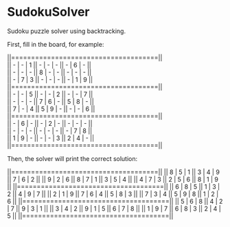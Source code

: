 # SudokuSolver
Sudoku puzzle solver using backtracking.

First, fill in the board, for example:

||=====================================||  
|| - | - | 1 || - | - | - || - | 6 | - ||   
|| - | - | - || 8 | - | - || - | - | - ||   
|| - | 7 | 3 || - | - | - || - | 1 | 9 ||  
||=====================================||  
|| - | - | 5 || - | - | 2 || - | - | 7 ||  
|| - | - | - || 7 | 6 | - || 5 | 8 | - ||  
|| 7 | - | 4 || 5 | 9 | - || - | - | 6 ||  
||=====================================||  
|| - | 6 | - || - | 2 | - || - | - | - ||  
|| - | - | - || - | - | - || - | 7 | 8 ||  
|| 1 | 9 | - || - | - | 3 || 2 | 4 | - ||  
||=====================================||  

Then, the solver will print the correct solution:

||=====================================||
|| 8 | 5 | 1 || 3 | 4 | 9 || 7 | 6 | 2 ||
|| 9 | 2 | 6 || 8 | 7 | 1 || 3 | 5 | 4 ||
|| 4 | 7 | 3 || 2 | 5 | 6 || 8 | 1 | 9 ||
||=====================================||
|| 6 | 8 | 5 || 1 | 3 | 2 || 4 | 9 | 7 ||
|| 2 | 1 | 9 || 7 | 6 | 4 || 5 | 8 | 3 ||
|| 7 | 3 | 4 || 5 | 9 | 8 || 1 | 2 | 6 ||
||=====================================||
|| 5 | 6 | 8 || 4 | 2 | 7 || 9 | 3 | 1 ||
|| 3 | 4 | 2 || 9 | 1 | 5 || 6 | 7 | 8 ||
|| 1 | 9 | 7 || 6 | 8 | 3 || 2 | 4 | 5 ||
||=====================================||
